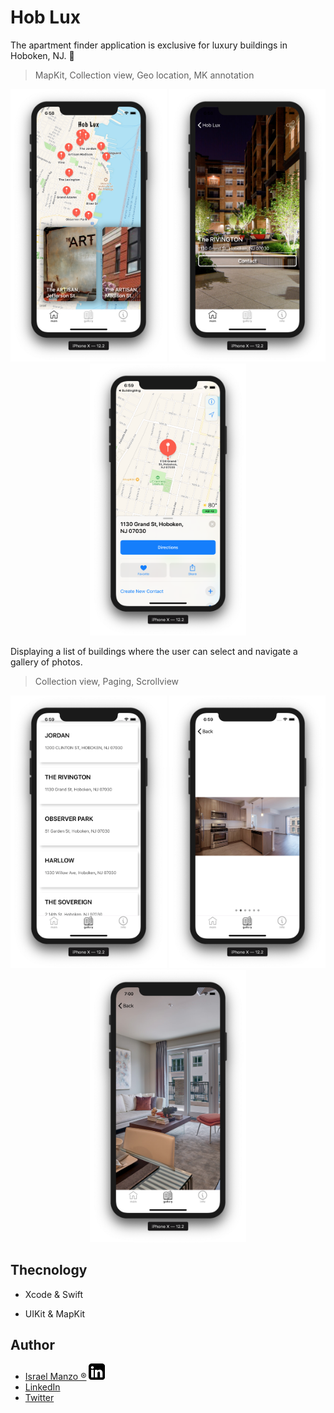 # Hob Lux

The apartment finder application is exclusive for luxury buildings in Hoboken, NJ. :iphone:

> MapKit, Collection view, Geo location, MK annotation


<p align="center">
    <img src="/img/main.png" width="250"> <img src="/img/two.png" width="250"> <img src="/img/map.png" width="250">
</p>


Displaying a list of buildings where the user can select and navigate a gallery of photos.

> Collection view, Paging, Scrollview


<p align="center">
    <img src="/img/list.png" width="250"> <img src="/img/page.png" width="250"> <img src="/img/four.png" width="250">
</p>  

## Thecnology

- Xcode & Swift

- UIKit & MapKit

## Author
-  [Israel Manzo ®](http://israelmanzo.com)
![GitHub Logo](/img/in.png)
- [LinkedIn](https://www.linkedin.com/in/israel-manzo/)
- [Twitter](https://twitter.com/israman30)

